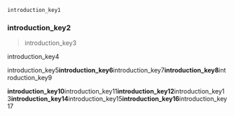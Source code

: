 ```ngMeta
introduction_key1
```
### introduction_key2
> introduction_key3


introduction_key4


introduction_key5**introduction_key6**introduction_key7**introduction_key8**introduction_key9

**introduction_key10**introduction_key11**introduction_key12**introduction_key13**introduction_key14**introduction_key15**introduction_key16**introduction_key17

